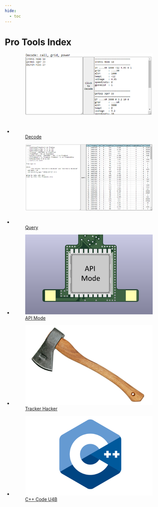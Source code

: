 ```yaml
---
hide:
  - toc
---
```


# Pro Tools Index


<div class="grid cards" markdown>

- <a class="card" href="./decode/">
    <figure markdown="span">
        <img src="./decode/decode.png" style="height: 250px; width: 400px; object-fit: contain; object-position: top;">
        <figcaption>Decode</figcaption>
    </figure>
  </a>

- <a class="card" href="./query/">
    <figure markdown="span">
        <img src="./query/query.png" style="height: 250px; width: 400px; object-fit: contain; object-position: top;">
        <figcaption>Query</figcaption>
    </figure>
  </a>

- <a class="card" href="./apimode/">
    <figure markdown="span">
        <img src="./apimode/apimode.png" style="height: 250px; width: 400px; object-fit: cover; object-position: top;">
        <figcaption>API Mode</figcaption>
    </figure>
  </a>

- <a class="card" href="./trackerhacker/">
    <figure markdown="span">
        <img src="./trackerhacker/trackerhacker.png" style="height: 250px; width: 400px; object-fit: cover">
        <figcaption>Tracker Hacker</figcaption>
    </figure>
  </a>

- <a class="card" href="./code/">
    <figure markdown="span">
        <img src="./code/code.png" style="height: 250px; width: 400px; object-fit: cover; object-position: top;">
        <figcaption>C++ Code U4B</figcaption>
    </figure>
  </a>

</div>


